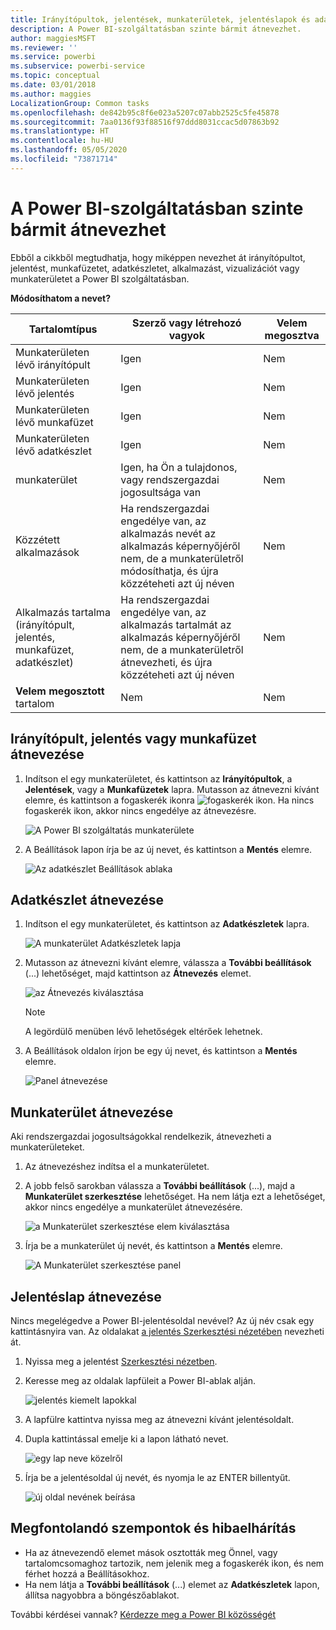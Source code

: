 ```yaml
---
title: Irányítópultok, jelentések, munkaterületek, jelentéslapok és adatkészletek átnevezése
description: A Power BI-szolgáltatásban szinte bármit átnevezhet.
author: maggiesMSFT
ms.reviewer: ''
ms.service: powerbi
ms.subservice: powerbi-service
ms.topic: conceptual
ms.date: 03/01/2018
ms.author: maggies
LocalizationGroup: Common tasks
ms.openlocfilehash: de842b95c8f6e023a5207c07abb2525c5fe45878
ms.sourcegitcommit: 7aa0136f93f88516f97ddd8031ccac5d07863b92
ms.translationtype: HT
ms.contentlocale: hu-HU
ms.lasthandoff: 05/05/2020
ms.locfileid: "73871714"
---
```

# <a name="rename-almost-anything-in-power-bi-service"></a>A Power BI-szolgáltatásban szinte bármit átnevezhet
Ebből a cikkből megtudhatja, hogy miképpen nevezhet át irányítópultot, jelentést, munkafüzetet, adatkészletet, alkalmazást, vizualizációt vagy munkaterületet a Power BI szolgáltatásban.

**Módosíthatom a nevet?**

| Tartalomtípus | Szerző vagy létrehozó vagyok | Velem megosztva |
| --- | --- | --- |
| Munkaterületen lévő irányítópult |Igen |Nem |
| Munkaterületen lévő jelentés |Igen |Nem |
| Munkaterületen lévő munkafüzet |Igen |Nem |
| Munkaterületen lévő adatkészlet |Igen |Nem |
| munkaterület |Igen, ha Ön a tulajdonos, vagy rendszergazdai jogosultsága van |Nem |
| Közzétett alkalmazások |Ha rendszergazdai engedélye van, az alkalmazás nevét az alkalmazás képernyőjéről nem, de a munkaterületről módosíthatja, és újra közzéteheti azt új néven |Nem |
| Alkalmazás tartalma (irányítópult, jelentés, munkafüzet, adatkészlet) |Ha rendszergazdai engedélye van, az alkalmazás tartalmát az alkalmazás képernyőjéről nem, de a munkaterületről átnevezheti, és újra közzéteheti azt új néven |Nem |
| **Velem megosztott** tartalom |Nem |Nem |

## <a name="rename-a-dashboard-report-or-workbook"></a>Irányítópult, jelentés vagy munkafüzet átnevezése
1. Indítson el egy munkaterületet, és kattintson az **Irányítópultok**, a **Jelentések**, vagy a **Munkafüzetek** lapra. Mutasson az átnevezni kívánt elemre, és kattintson a fogaskerék ikonra ![fogaskerék ikon](media/service-rename/powerbi-cog-icon.png). Ha nincs fogaskerék ikon, akkor nincs engedélye az átnevezésre.
   
   ![A Power BI szolgáltatás munkaterülete](media/service-rename/power-bi-workspace-dashboards.png)
2. A Beállítások lapon írja be az új nevet, és kattintson a **Mentés** elemre.
   
   ![Az adatkészlet Beállítások ablaka](media/service-rename/power-bi-rename-dashboard2.png)

## <a name="rename-a-dataset"></a>Adatkészlet átnevezése
1. Indítson el egy munkaterületet, és kattintson az **Adatkészletek** lapra.
   
   ![A munkaterület Adatkészletek lapja](media/service-rename/power-bi-ellipses.png)
2. Mutasson az átnevezni kívánt elemre, válassza a **További beállítások** (...) lehetőséget, majd kattintson az **Átnevezés** elemet.  
   
      ![az Átnevezés kiválasztása](media/service-rename/power-bi-rename-datasets.png)
   
   > [!NOTE]
   > A legördülő menüben lévő lehetőségek eltérőek lehetnek.
   > 
   > 
3. A Beállítások oldalon írjon be egy új nevet, és kattintson a **Mentés** elemre.
   
     ![Panel átnevezése](media/service-rename/power-bi-rename.png)

## <a name="rename-a-workspace"></a>Munkaterület átnevezése
Aki rendszergazdai jogosultságokkal rendelkezik, átnevezheti a munkaterületeket.

1. Az átnevezéshez indítsa el a munkaterületet.
2. A jobb felső sarokban válassza a **További beállítások** (...), majd a **Munkaterület szerkesztése** lehetőséget. Ha nem látja ezt a lehetőséget, akkor nincs engedélye a munkaterület átnevezésére. 
   
    ![a Munkaterület szerkesztése elem kiválasztása](media/service-rename/power-bi-edit-workspace.png)
3. Írja be a munkaterület új nevét, és kattintson a **Mentés** elemre.
   
   ![A Munkaterület szerkesztése panel](media/service-rename/power-bi-workspace-rename.png)

## <a name="rename-a-page-in-a-report"></a>Jelentéslap átnevezése
Nincs megelégedve a Power BI-jelentésoldal nevével?  Az új név csak egy kattintásnyira van. Az oldalakat [a jelentés Szerkesztési nézetében](service-interact-with-a-report-in-editing-view.md) nevezheti át.

1. Nyissa meg a jelentést [Szerkesztési nézetben](consumer/end-user-reading-view.md).
2. Keresse meg az oldalak lapfüleit a Power BI-ablak alján.
   
    ![jelentés kiemelt lapokkal](media/service-rename/report-page-tabs-new.png)
3. A lapfülre kattintva nyissa meg az átnevezni kívánt jelentésoldalt.
4. Dupla kattintással emelje ki a lapon látható nevet.  
   
    ![egy lap neve közelről](media/service-rename/hilite-tab.png)
5. Írja be a jelentésoldal új nevét, és nyomja le az ENTER billentyűt.
   
    ![új oldal nevének beírása](media/service-rename/new-name.png)

## <a name="considerations-and-troubleshooting"></a>Megfontolandó szempontok és hibaelhárítás
* Ha az átnevezendő elemet mások osztották meg Önnel, vagy tartalomcsomaghoz tartozik, nem jelenik meg a fogaskerék ikon, és nem férhet hozzá a Beállításokhoz.
* Ha nem látja a **További beállítások** (...) elemet az **Adatkészletek** lapon, állítsa nagyobbra a böngészőablakot.

További kérdései vannak? [Kérdezze meg a Power BI közösségét](https://community.powerbi.com/)

